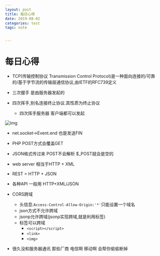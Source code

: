 ```yaml
---
layout: post
title: 每日心得
date: 2019-08-02
categories: test
tags: note


---
```


# 每日心得

- TCP(传输控制协议 Transmission Control Protocol)是一种面向连接的/可靠的/基于字节流的传输层通信协议,由IETF的RFC739定义

- 三次握手 是由服务器发起的
- 四次挥手,别名连接终止协议.其性质为终止协议
  - 四次挥手服务器 客户端都可以发起 

![img](https://gss3.bdstatic.com/7Po3dSag_xI4khGkpoWK1HF6hhy/baike/c0%3Dbaike92%2C5%2C5%2C92%2C30/sign=85da3dd1e950352aa56c2d5a322a9097/d000baa1cd11728bf839be44c8fcc3cec3fd2cbb.jpg)

- net.socket->Event.end 也是发送FIN

- PHP POST方式会覆盖GET
- JSON格式传过来 POST不会解析 $_POST就会是空的
- web server 相当于HTTP + XML
- REST = HTTP + JSON
- 各种API 一般用 HTTP+XML/JSON
- CORS跨域
  - 头信息:`Access-Control-Allow-Origin:'*'`只能设置一个域名
  - json方式不允许跨域
  - jsonp允许跨域(jsonp实现跨域,就是利用标签)
  - 标签可以跨域
    - `<script></script>`
    - `<link>`
    - `<img>`

- 很久没和服务器通讯 那些厂商 电信啊 移动啊 会帮你偷偷断掉
